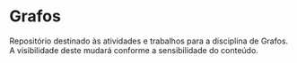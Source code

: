 # Grafos

Repositório destinado às atividades e trabalhos para a disciplina de Grafos.
A visibilidade deste mudará conforme a sensibilidade do conteúdo.